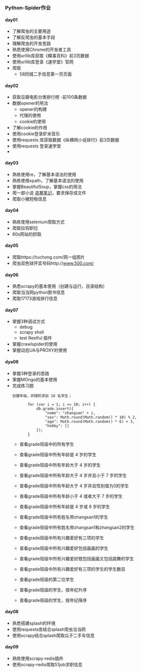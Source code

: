 ### Python-Spider作业
#### day01
- 了解爬虫的主要用途
- 了解反爬虫的基本手段
- 理解爬虫的开发思路
- 熟悉使用Chrome的开发者工具
- 使用urllib库获取《糗事百科》前3页数据
- 使用urllib库登录《速学堂》官网
- 爬取
    - 58同城二手信息第一页页面
    

#### day02
- 获取豆瓣电影分类排行榜 -前100条数据
- 数据opener的用法
    - opener的构建
    - 代理的使用
    - cookie的使用
- 了解cookie的作用
- 使用cookie登录虾米音乐
- 使用requests 库获取数据《纵横网小说排行》前3页数据
- 使用requests 登录速学堂
- 
#### day03
- 熟练使用re，了解基本语法的使用
- 熟练使用xpath，了解基本语法的使用
- 掌握BeautifulSoup，掌握css的用法
- 爬一部小说 [盗墓笔记](http://www.jueshitangmen.info/daomubiji)，要求保存成文件
- 爬取小猪短租信息

#### day04
- 熟练使用selenium爬取方式
- 爬取拉钩职位
- 80s网站的抓取

#### day05
- 爬取https://tuchong.com/网一组图片
- 爬虫双色球开奖号码http://www.500.com/
#### day06
- 熟悉scrapy的基本使用（创建与运行，目录结构）
- 爬取当当网python图书信息
- 爬取17173游戏排行信息

#### day07
- 掌握3种调试方式
    - debug
    - scrapy shell
    - test Restful 插件
- 掌握crawlspider的使用
- 掌握动态UA与PROXY的使用

#### dya08
- 掌握3种登录的思路
- 掌握MOngo的基本使用
- 完成练习题
    ```
    创建年级，并随机添加 10 名学生；
    
           for (var i = 1; i <= 10; i++) {
               db.grade.insert({
                   "name": "zhangsan" + i,
                   "sex": Math.round(Math.random() * 10) % 2,
                   "age": Math.round(Math.random() * 6) + 3,
                   "hobby": []
               });
           }
    ```
    - 查看grade班级中的所有学生
    
    - 查看grade班级中所有年龄是 4 岁的学生
    
    - 查看grade班级中所有年龄大于 4 岁的学生
    
    - 查看grade班级中所有年龄大于 4 岁并且小于 7 岁的学生
    
    - 查看grade班级中所有年龄大于 4 岁并且性别值为0的学生
    
    - 查看grade班级中所有年龄小于 4 或者大于 7 岁的学生
    
    - 查看grade班级中所有年龄是 4 岁或 6 岁的学生
    
    - 查看grade班级中所有姓名带zhangsan1的学生
    
    - 查看grade班级中所有姓名带zhangsan1和zhangsan2的学生
    
    - 查看grade班级中所有兴趣爱好有三项的学生
    
    - 查看grade班级中所有兴趣爱好包括画画的学生
    
    - 查看grade班级中所有兴趣爱好既包括画画又包括跳舞的学生
    
    - 查看grade班级中所有兴趣爱好有三项的学生的学生数目
    
    - 查看grade班级的第二位学生
    
    - 查看grade班级的学生，按年纪升序
    
    - 查看grade班级的学生，按年纪降序

#### day08
- 熟悉搭建splash的环境
- 使用requests库结合splash爬虫当当网
- 使用scrapy结合splash爬取瓜子二手车信息

#### day09
- 熟练使用scrapy-redis插件
- 使用scrapy-redis爬取51job求职信息